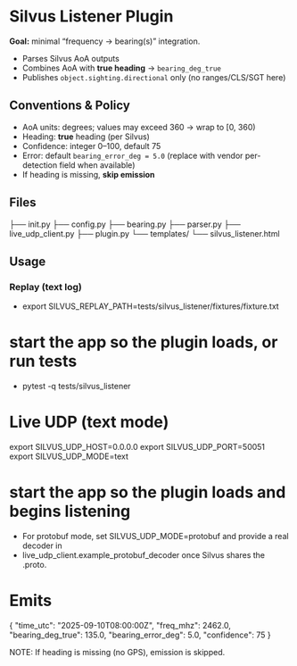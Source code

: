 # Silvus Listener Plugin

**Goal:** minimal “frequency → bearing(s)” integration.

- Parses Silvus AoA outputs
- Combines AoA with **true heading** → `bearing_deg_true`
- Publishes `object.sighting.directional` only (no ranges/CLS/SGT here)

## Conventions & Policy
- AoA units: degrees; values may exceed 360 → wrap to [0, 360)
- Heading: **true** heading (per Silvus)
- Confidence: integer 0–100, default 75
- Error: default `bearing_error_deg = 5.0` (replace with vendor per-detection field when available)
- If heading is missing, **skip emission**

## Files
 ├── init.py
├── config.py
├── bearing.py
├── parser.py
├── live_udp_client.py
├── plugin.py
└── templates/
└── silvus_listener.html

## Usage

### Replay (text log)
- export SILVUS_REPLAY_PATH=tests/silvus_listener/fixtures/fixture.txt

# start the app so the plugin loads, or run tests
- pytest -q tests/silvus_listener

# Live UDP (text mode)
export SILVUS_UDP_HOST=0.0.0.0
export SILVUS_UDP_PORT=50051
export SILVUS_UDP_MODE=text

# start the app so the plugin loads and begins listening
- For protobuf mode, set SILVUS_UDP_MODE=protobuf and provide a real decoder in
- live_udp_client.example_protobuf_decoder once Silvus shares the .proto.

# Emits
{
  "time_utc": "2025-09-10T08:00:00Z",
  "freq_mhz": 2462.0,
  "bearing_deg_true": 135.0,
  "bearing_error_deg": 5.0,
  "confidence": 75
}

NOTE: If heading is missing (no GPS), emission is skipped.

